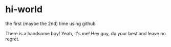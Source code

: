 # hi-world
the first (maybe the 2nd) time using github

There is a handsome boy! Yeah, it's me!
Hey guy, do your best and leave no regret.
